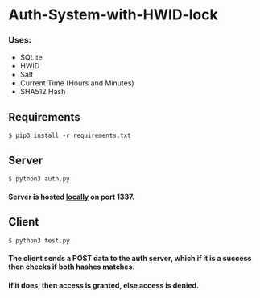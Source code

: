 # Auth-System-with-HWID-lock
### **Uses:** 
* SQLite 
* HWID 
* Salt 
* Current Time (Hours and Minutes)
* SHA512 Hash

## **Requirements**

```
$ pip3 install -r requirements.txt
```


## **Server**

```
$ python3 auth.py
```

#### Server is hosted [locally](http://127.0.0.1:1337/auth "auth page") on port 1337.

## **Client**

```
$ python3 test.py
```

#### The client sends a POST data to the auth server, which if it is a success then checks if both hashes matches.
#### If it does, then access is granted, else access is denied.
